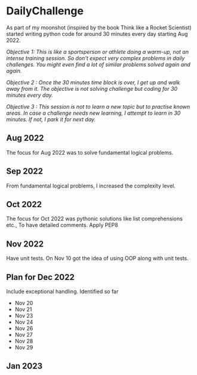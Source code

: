 # DailyChallenge

As part of my moonshot (inspired by the book Think like a Rocket Scientist) 
started writing python code for around 30 minutes every day starting Aug 2022.

_Objective 1: This is like a sportsperson or athlete doing a warm-up, not an intense training session. 
So don't expect very complex problems in daily challenges. You might even find a lot of similar problems solved again and again._

_Objective 2 : Once the 30 minutes time block is over, I get up and walk away from it. 
The objective is not solving challenge but coding for 30 minutes every day._

_Objective 3 : This session is not to learn a new topic but to practise known areas. 
In case a challenge needs new learning, I attempt to learn in 30 minutes. If not, I park it for next day._

## Aug 2022

The focus for Aug 2022 was to solve fundamental logical problems.

## Sep 2022

From fundamental logical problems, I increased the complexity level.

## Oct 2022

The focus for Oct 2022 was pythonic solutions like list comprehensions etc.,
To have detailed comments. Apply PEP8
## Nov 2022

Have unit tests. On Nov 10 got the idea of using OOP along with unit tests.

## Plan for Dec 2022

Include exceptional handling.
Identified so far
- Nov 20
- Nov 21
- Nov 23
- Nov 24
- Nov 26
- Nov 27
- Nov 28
- Nov 29


## Jan 2023 


